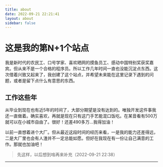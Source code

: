 ```yaml
---
title: about
date: 2022-09-21 22:21:41
layout: about
sidebar: false
---
```


# 这是我的第N+1个站点
我是新时代的农民工、口号学家、喜欢晒网的摸鱼员工、感动中国特别奖获奖嘉宾。但从来不是一个合格的程序员。所以工作几年时间一直也没能沉淀点东西。这次借着兴致又起来了，我创建了这个站点，并希望未来能在这里记录下遇到的问题，或者是留下点什么有意思的东西。
## 工作这些年
从毕业到现在也有近5年的时间了，大部分期望是没有达到的。唯独开发这件事我还一直做着。确实喜欢，再就是现在只有这门手艺能混口饭吃。在某音看有500万就可以在小城市自由了。很好！还差490多万...我得加油！

以前一直想着进个大厂。但从最近这段时间的经历来看，一是我的能力还差得远，二是大厂里也会有人渣并不一定总能如愿。但好在我现在有一份让自己满意的工作。那就也加油吧！

>先这样，以后想到啥再来补充（2022-09-21 22:38）


*** 